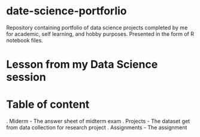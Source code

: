 # date-science-portforlio
Repository containing portfolio of data science projects completed by me for academic, self learning, and hobby purposes. Presented in the form of R notebook files.
# Lesson from my Data Science session

# Table of content
 . Miderm - The answer sheet of midterm exam
 . Projects - The dataset get from data collection for research project
 . Assignments - The assignment
